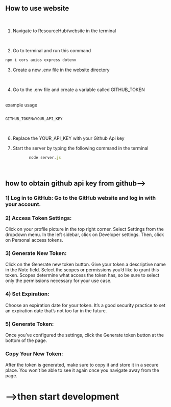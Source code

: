 <h2>How to use website</h2>
<br>

1. Navigate to ResourceHub/website in the terminal
<br>

2. Go to terminal and run this command


```javascript 
npm i cors axios express dotenv
```


3. Create a new .env file in the website directory
<br>

4. Go to the .env file and create a variable  called GITHUB_TOKEN
<br>
example usage

```

GITHUB_TOKEN=YOUR_API_KEY
```
<br>


6. Replace the YOUR_API_KEY with your Github Api key

7. Start the server by typing the following command in the terminal
   ```javascript 
          node server.js
   ```

<br>
<h2>how to obtain github api key from github--></h2>

<h3> 1) Log in to GitHub: Go to the GitHub website and log in with your account.</h3>

<h3> 2) Access Token Settings:</h3>
Click on your profile picture in the top right corner.
Select Settings from the dropdown menu.
In the left sidebar, click on Developer settings.
Then, click on Personal access tokens.

<h3> 3) Generate New Token:</h3>
Click on the Generate new token button.
Give your token a descriptive name in the Note field.
Select the scopes or permissions you’d like to grant this token. Scopes determine what access the token has, so be sure to select only the permissions necessary for your use case.

<h3> 4) Set Expiration:</h3>
Choose an expiration date for your token. It’s a good security practice to set an expiration date that’s not too far in the future.

<h3> 5) Generate Token:</h3>
Once you’ve configured the settings, click the Generate token button at the bottom of the page.

<h3> Copy Your New Token:</h3>
After the token is generated, make sure to copy it and store it in a secure place. You won’t be able to see it again once you navigate away from the page.

<h1>-->then start development </h1>
